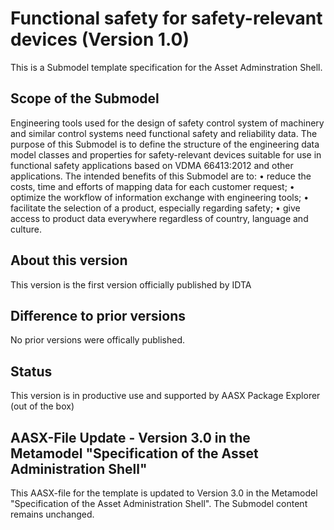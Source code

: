 # Functional safety for safety-relevant devices (Version 1.0) 

This is a Submodel template specification for the Asset Adminstration Shell.

## Scope of the Submodel 

Engineering tools used for the design of safety control system of machinery and similar control systems need functional safety and reliability data. 
The purpose of this Submodel is to	define the structure of the engineering data model classes and properties for safety-relevant devices suitable for use in functional safety applications based on VDMA 66413:2012 and other applications.
The intended benefits of this Submodel are to: 
•	reduce the costs, time and efforts of mapping data for each customer request;
•	optimize the workflow of information exchange with engineering tools;
•	facilitate the selection of a product, especially regarding safety;
•	give access to product data everywhere regardless of country, language and culture.

## About this version

This version is the first version officially published by IDTA


## Difference to prior versions

No prior versions were offically published.

## Status

This version is in productive use and supported by AASX Package Explorer (out of the box)

## AASX-File Update - Version 3.0 in the Metamodel "Specification of the Asset Administration Shell"

This AASX-file for the template is updated to Version 3.0 in the Metamodel "Specification of the Asset Administration Shell". The Submodel content remains unchanged.

